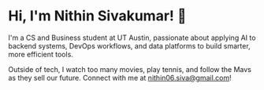 # Hi, I'm Nithin Sivakumar! 👋  
I'm a CS and Business student at UT Austin, passionate about applying AI to backend systems, DevOps workflows, and data platforms to build smarter, more efficient tools.

Outside of tech, I watch too many movies, play tennis, and follow the Mavs as they sell our future. Connect with me at nithin06.siva@gmail.com!
